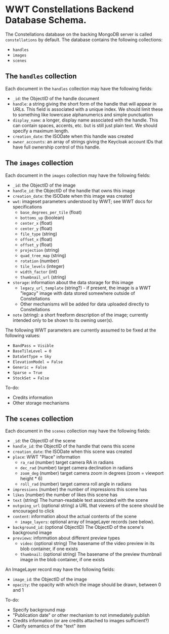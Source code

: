 # WWT Constellations Backend Database Schema.

The Constellations database on the backing MongoDB server is called
`constellations` by default. The database contains the following collections:

- `handles`
- `images`
- `scenes`


## The `handles` collection

Each document in the `handles` collection may have the following fields:

- `_id`: the ObjectID of the handle document
- `handle`: a string giving the short form of the handle that will appear
  in URLs. This field is associated with a unique index. We should limit these
  to something like lowercase alphanumerics and simple punctuation
- `display_name`: a longer, display name associated with the handle. This can
  contain spaces, accents, etc. but is still just plain text. We should specify
  a maximum length.
- `creation_date`: the ISODate when this handle was created
- `owner_accounts`: an array of strings giving the Keycloak account IDs that
  have full ownership control of this handle.


## The `images` collection

Each document in the `images` collection may have the following fields:

- `_id`: the ObjectID of the image
- `handle_id`: the ObjectID of the handle that owns this image
- `creation_date`: the ISODate when this image was created
- `wwt`: imageset parameters understood by WWT; see WWT docs for specifications
  - `base_degrees_per_tile` (float)
  - `bottoms_up` (boolean)
  - `center_x` (float)
  - `center_y` (float)
  - `file_type` (string)
  - `offset_x` (float)
  - `offset_y` (float)
  - `projection` (string)
  - `quad_tree_map` (string)
  - `rotation` (number)
  - `tile_levels` (integer)
  - `width_factor` (int)
  - `thumbnail_url` (string)
- `storage`: information about the data storage for this image
  - `legacy_url_template` (string?) - if present, the image is a WWT "legacy"
    image with data stored somewhere outside of Constellations
  - Other mechanisms will be added for data uploaded directly to Constellations
- `note` (string): a short freeform description of the image; currently intended
  only to be shown to its owning user(s).

The following WWT parameters are currently assumed to be fixed at the following values:

- `BandPass = Visible`
- `BaseTileLevel = 0`
- `DataSetType = Sky`
- `ElevationModel = False`
- `Generic = False`
- `Sparse = True`
- `StockSet = False`

To-do:

- Credits information
- Other storage mechanisms


## The `scenes` collection

Each document in the `scenes` collection may have the following fields:

- `_id`: the ObjectID of the scene
- `handle_id`: the ObjectID of the handle that owns this scene
- `creation_date`: the ISODate when this scene was created
- `place`: WWT "Place" information
  - `ra_rad` (number) target camera RA in radians
  - `dec_rad` (number) target camera declination in radians
  - `zoom_deg` (number) target camera zoom in degrees (zoom = viewport height * 6)
  - `roll_rad` (number) target camera roll angle in radians
- `impressions` (number) the number of impressions this scene has
- `likes` (number) the number of likes this scene has
- `text` (string) The human-readable text associated with the scene
- `outgoing_url` (optional string) a URL that viewers of the scene should be
  encouraged to click
- `content`: information about the actual contents of the scene
  - `image_layers`: optional array of ImageLayer records (see below).
- `background_id`: (optional ObjectID) The ObjectID of the scene's background image
- `previews`: information about different preview types
  - `video`: (optional string) The basename of the video preview in its blob container, if one exists
  - `thumbnail`: (optional string) The basename of the preview thumbnail image in the blob container, if one exists

An ImageLayer record may have the following fields:

- `image_id`: the ObjectID of the image
- `opacity`: the opacity with which the image should be drawn, between 0 and 1

To-do:

- Specify background map
- "Publication date" or other mechanism to not immediately publish
- Credits information (or are credits attached to images sufficient?)
- Clarify semantics of the "text" item
